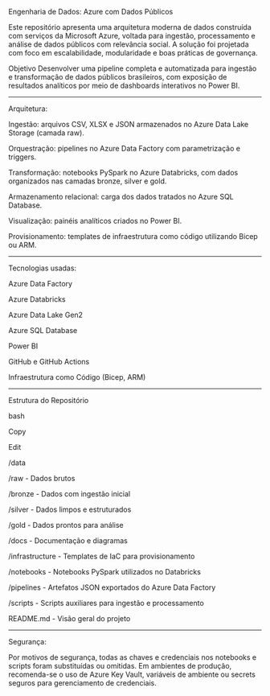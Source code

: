 Engenharia de Dados: Azure com Dados Públicos

Este repositório apresenta uma arquitetura moderna de dados construída com serviços da Microsoft Azure, voltada para ingestão, processamento e análise de dados públicos com relevância social. A solução foi projetada com foco em escalabilidade, modularidade e boas práticas de governança.

Objetivo
Desenvolver uma pipeline completa e automatizada para ingestão e transformação de dados públicos brasileiros, com exposição de resultados analíticos por meio de dashboards interativos no Power BI.

-------------------------------------------------------------------------------------------------------------------

Arquitetura:

Ingestão: arquivos CSV, XLSX e JSON armazenados no Azure Data Lake Storage (camada raw).

Orquestração: pipelines no Azure Data Factory com parametrização e triggers.

Transformação: notebooks PySpark no Azure Databricks, com dados organizados nas camadas bronze, silver e gold.

Armazenamento relacional: carga dos dados tratados no Azure SQL Database.

Visualização: painéis analíticos criados no Power BI.

Provisionamento: templates de infraestrutura como código utilizando Bicep ou ARM.

-------------------------------------------------------------------------------------------------------------------

Tecnologias usadas:

Azure Data Factory

Azure Databricks

Azure Data Lake Gen2

Azure SQL Database

Power BI

GitHub e GitHub Actions

Infraestrutura como Código (Bicep, ARM)

-------------------------------------------------------------------------------------------------------------------

Estrutura do Repositório

bash

Copy

Edit

/data

  /raw           - Dados brutos
  
  /bronze        - Dados com ingestão inicial
  
  /silver        - Dados limpos e estruturados
  
  /gold          - Dados prontos para análise
  

/docs            - Documentação e diagramas

/infrastructure  - Templates de IaC para provisionamento

/notebooks       - Notebooks PySpark utilizados no Databricks

/pipelines       - Artefatos JSON exportados do Azure Data Factory

/scripts         - Scripts auxiliares para ingestão e processamento

README.md        - Visão geral do projeto

-------------------------------------------------------------------------------------------------------------------

Segurança:

Por motivos de segurança, todas as chaves e credenciais nos notebooks e scripts foram substituídas ou omitidas. Em ambientes de produção, recomenda-se o uso de Azure Key Vault, variáveis de ambiente ou secrets seguros para gerenciamento de credenciais.
